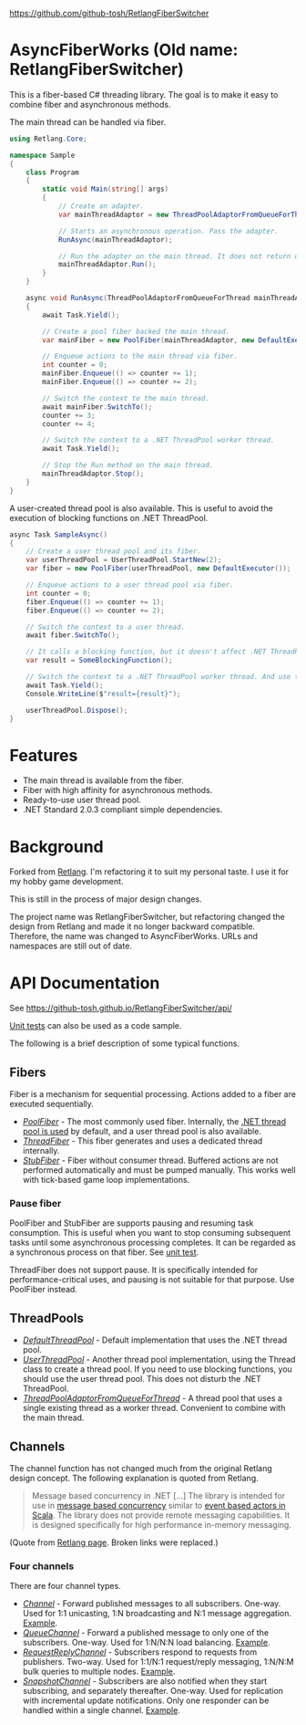 https://github.com/github-tosh/RetlangFiberSwitcher

# AsyncFiberWorks (Old name: RetlangFiberSwitcher) #
This is a fiber-based C# threading library. The goal is to make it easy to combine fiber and asynchronous methods.

The main thread can be handled via fiber.

```csharp
using Retlang.Core;

namespace Sample
{
    class Program
    {
        static void Main(string[] args)
        {
            // Create an adapter.
            var mainThreadAdaptor = new ThreadPoolAdaptorFromQueueForThread();

            // Starts an asynchronous operation. Pass the adapter.
            RunAsync(mainThreadAdaptor);

            // Run the adapter on the main thread. It does not return until Stop is called.
            mainThreadAdaptor.Run();
        }
    }

    async void RunAsync(ThreadPoolAdaptorFromQueueForThread mainThreadAdaptor)
    {
        await Task.Yield();

        // Create a pool fiber backed the main thread.
        var mainFiber = new PoolFiber(mainThreadAdaptor, new DefaultExecutor());

        // Enqueue actions to the main thread via fiber.
        int counter = 0;
        mainFiber.Enqueue(() => counter += 1);
        mainFiber.Enqueue(() => counter += 2);

        // Switch the context to the main thread.
        await mainFiber.SwitchTo();
        counter += 3;
        counter += 4;

        // Switch the context to a .NET ThreadPool worker thread.
        await Task.Yield();

        // Stop the Run method on the main thread.
        mainThreadAdaptor.Stop();
    }
}
```

A user-created thread pool is also available. This is useful to avoid the execution of blocking functions on .NET ThreadPool.

```csharp
async Task SampleAsync()
{
    // Create a user thread pool and its fiber.
    var userThreadPool = UserThreadPool.StartNew(2);
    var fiber = new PoolFiber(userThreadPool, new DefaultExecutor());

    // Enqueue actions to a user thread pool via fiber.
    int counter = 0;
    fiber.Enqueue(() => counter += 1);
    fiber.Enqueue(() => counter += 2);

    // Switch the context to a user thread.
    await fiber.SwitchTo();

    // It calls a blocking function, but it doesn't affect .NET ThreadPool because it's on a user thread.
    var result = SomeBlockingFunction();

    // Switch the context to a .NET ThreadPool worker thread. And use the result.
    await Task.Yield();
    Console.WriteLine($"result={result}");

    userThreadPool.Dispose();
}
```

# Features #
  * The main thread is available from the fiber.
  * Fiber with high affinity for asynchronous methods.
  * Ready-to-use user thread pool.
  * .NET Standard 2.0.3 compliant simple dependencies.

# Background #

Forked from [Retlang](https://code.google.com/archive/p/retlang/). I'm refactoring it to suit my personal taste. I use it for my hobby game development.

This is still in the process of major design changes.

The project name was RetlangFiberSwitcher, but refactoring changed the design from Retlang and made it no longer backward compatible. Therefore, the name was changed to AsyncFiberWorks. URLs and namespaces are still out of date.

# API Documentation #
See https://github-tosh.github.io/RetlangFiberSwitcher/api/

[Unit tests](https://github.com/github-tosh/RetlangFiberSwitcher/tree/master/src/RetlangTests) can also be used as a code sample.

The following is a brief description of some typical functions.

## Fibers ##
Fiber is a mechanism for sequential processing.  Actions added to a fiber are executed sequentially.

  * _[PoolFiber](https://github.com/github-tosh/RetlangFiberSwitcher/blob/master/src/Retlang/Fibers/PoolFiber.cs)_ - The most commonly used fiber.  Internally, the [.NET thread pool is used](https://github.com/github-tosh/RetlangFiberSwitcher/blob/master/src/Retlang/Core/DefaultThreadPool.cs#L21) by default, and a user thread pool is also available.
  * _[ThreadFiber](https://github.com/github-tosh/RetlangFiberSwitcher/blob/master/src/Retlang/Fibers/ThreadFiber.cs)_ - This fiber generates and uses a dedicated thread internally.
  * _[StubFiber](https://github.com/github-tosh/RetlangFiberSwitcher/blob/master/src/Retlang/Fibers/StubFiber.cs)_ - Fiber without consumer thread. Buffered actions are not performed automatically and must be pumped manually.  This works well with tick-based game loop implementations.

### Pause fiber ###
PoolFiber and StubFiber are supports pausing and resuming task consumption. This is useful when you want to stop consuming subsequent tasks until some asynchronous processing completes. It can be regarded as a synchronous process on that fiber.  See [unit test](https://github.com/github-tosh/RetlangFiberSwitcher/blob/master/src/RetlangTests/FiberPauseResumeTests.cs#L51).

ThreadFiber does not support pause. It is specifically intended for performance-critical uses, and pausing is not suitable for that purpose.  Use PoolFiber instead.

## ThreadPools ##
 * _[DefaultThreadPool](https://github.com/github-tosh/RetlangFiberSwitcher/blob/master/src/Retlang/Core/DefaultThreadPool.cs)_ - Default implementation that uses the .NET thread pool.
 * _[UserThreadPool](https://github.com/github-tosh/RetlangFiberSwitcher/blob/master/src/Retlang/Core/UserThreadPool.cs)_ - Another thread pool implementation, using the Thread class to create a thread pool.  If you need to use blocking functions, you should use the user thread pool. This does not disturb the .NET ThreadPool.
 * _[ThreadPoolAdaptorFromQueueForThread](https://github.com/github-tosh/RetlangFiberSwitcher/blob/master/src/Retlang/Core/ThreadPoolAdaptorFromQueueForThread.cs)_ - A thread pool that uses a single existing thread as a worker thread.  Convenient to combine with the main thread.

## Channels ##
The channel function has not changed much from the original Retlang design concept. The following explanation is quoted from Retlang.

> Message based concurrency in .NET
> \[...\]
> The library is intended for use in [message based concurrency](http://en.wikipedia.org/wiki/Message_passing) similar to [event based actors in Scala](http://lampwww.epfl.ch/~phaller/doc/haller07actorsunify.pdf).  The library does not provide remote messaging capabilities. It is designed specifically for high performance in-memory messaging.

(Quote from [Retlang page](https://code.google.com/archive/p/retlang/). Broken links were replaced.)

### Four channels ###
There are four channel types.

 * _[Channel](https://github.com/github-tosh/RetlangFiberSwitcher/blob/master/src/Retlang/Channels/Channel.cs)_ - Forward published messages to all subscribers.  One-way.  Used for 1:1 unicasting, 1:N broadcasting and N:1 message aggregation.  [Example](https://github.com/github-tosh/RetlangFiberSwitcher/blob/master/src/RetlangTests/Examples/BasicExamples.cs#L20).
 * _[QueueChannel](https://github.com/github-tosh/RetlangFiberSwitcher/blob/master/src/Retlang/Channels/QueueChannel.cs)_ - Forward a published message to only one of the subscribers. One-way. Used for 1:N/N:N load balancing.  [Example](https://github.com/github-tosh/RetlangFiberSwitcher/blob/master/src/RetlangTests/QueueChannelTests.cs#L22).
 * _[RequestReplyChannel](https://github.com/github-tosh/RetlangFiberSwitcher/blob/master/src/Retlang/Channels/RequestReplyChannel.cs)_ - Subscribers respond to requests from publishers. Two-way.  Used for 1:1/N:1 request/reply messaging, 1:N/N:M bulk queries to multiple nodes.  [Example](https://github.com/github-tosh/RetlangFiberSwitcher/blob/master/src/RetlangTests/RequestReplyChannelTests.cs#L20).
 * _[SnapshotChannel](https://github.com/github-tosh/RetlangFiberSwitcher/blob/master/src/Retlang/Channels/SnapshotChannel.cs)_ - Subscribers are also notified when they start subscribing, and separately thereafter.  One-way. Used for replication with incremental update notifications.  Only one responder can be handled within a single channel.  [Example](https://github.com/github-tosh/RetlangFiberSwitcher/blob/master/src/RetlangTests/Examples/BasicExamples.cs#L162).
